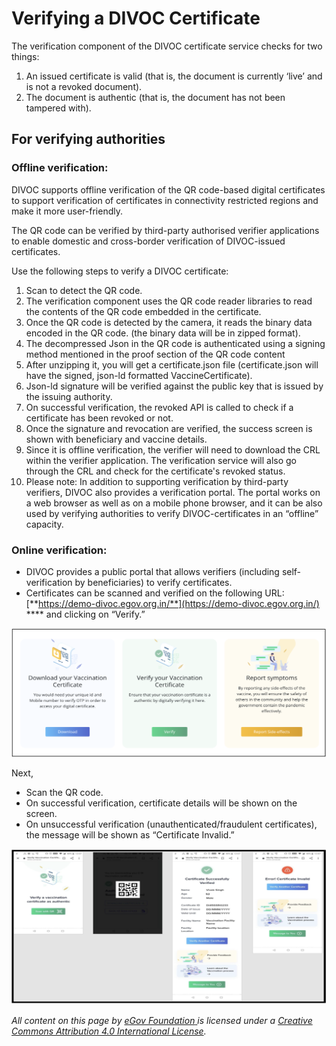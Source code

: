 # Verifying a DIVOC Certificate

The verification component of the DIVOC certificate service checks for two things:

1. An issued certificate is valid (that is, the document is currently ‘live’ and is not a revoked document).&#x20;
2. The document is authentic (that is, the document has not been tampered with).

## **For verifying authorities**

### **Offline verification:**

DIVOC supports offline verification of the QR code-based digital certificates to support verification of certificates in connectivity restricted regions and make it more user-friendly.&#x20;

The QR code can be verified by third-party authorised verifier applications to enable domestic and cross-border verification of DIVOC-issued certificates.&#x20;

Use the following steps to verify a DIVOC certificate:

1. Scan to detect the QR code.
2. The verification component uses the QR code reader libraries to read the contents of the QR code embedded in the certificate.
3. Once the QR code is detected by the camera, it reads the binary data encoded in the QR code. (the binary data will be in zipped format).
4. The decompressed Json in the QR code is authenticated using a signing method mentioned in the proof section of the QR code content
5. After unzipping it, you will get a certificate.json file (certificate.json will have the signed, json-ld formatted VaccineCertificate).
6. Json-ld signature will be verified against the public key that is issued by the issuing authority.
7. On successful verification, the revoked API is called to check if a certificate has been revoked or not.
8. Once the signature and revocation are verified, the success screen is shown with beneficiary and vaccine details.
9. Since it is offline verification, the verifier will need to download the CRL within the verifier application. The verification service will also go through the CRL and check for the certificate's revoked status.
10. Please note: In addition to supporting verification by third-party verifiers, DIVOC also provides a verification portal. The portal works on a web browser as well as on a mobile phone browser, and it can be also used by verifying authorities to verify DIVOC-certificates in an “offline” capacity.

### **Online verification:**

* DIVOC provides a public portal that allows verifiers (including self-verification by beneficiaries) to verify certificates.
* Certificates can be scanned and verified on the following URL: [**https://demo-divoc.egov.org.in/**](https://demo-divoc.egov.org.in/) **** and clicking on “Verify.”

![](<../../.gitbook/assets/Screenshot 2022-02-11 at 4.28.36 PM.png>)

Next,

* Scan the QR code.
* On successful verification, certificate details will be shown on the screen.
* On unsuccessful verification (unauthenticated/fraudulent certificates), the message will be shown as “Certificate Invalid.”

![](<../../.gitbook/assets/Screenshot 2022-02-11 at 4.35.16 PM.png>)



_All content on this page by_ [_eGov Foundation_ ](https://egov.org.in/)_is licensed under a_ [_Creative Commons Attribution 4.0 International License_](http://creativecommons.org/licenses/by/4.0/)_._
